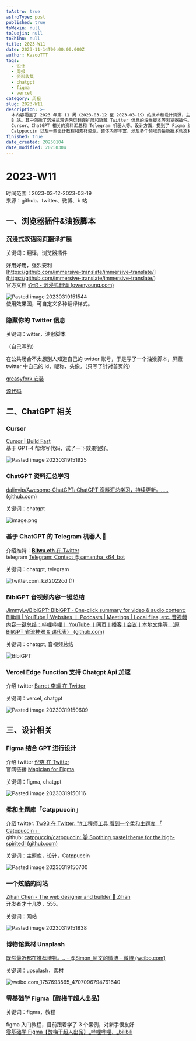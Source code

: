 ```yaml
---
toAstro: true
astroType: post
published: true
toWexin: null
toJuejin: null
toZhihu: null
title: 2023-W11
date: 2023-11-14T00:00:00.000Z
author: KazooTTT
tags:
  - 设计
  - 周报
  - 资料收集
  - chatgpt
  - figma
  - vercel
category: 周报
slug: 2023-W11
description: >-
  本内容涵盖了 2023 年第 11 周（2023-03-12 至 2023-03-19）的技术和设计资源，主要来源于 GitHub、Twitter、微博和
  B 站。其中包括了沉浸式双语网页翻译扩展和隐藏 Twitter 信息的油猴脚本等浏览器插件。此外，还介绍了基于 GPT-4 的代码编写工具
  Cursor、ChatGPT 相关的资料汇总和 Telegram 机器人等。设计方面，提到了 Figma 结合 GPT 的设计工具、柔和主题库
  Catppuccin 以及一些设计教程和素材资源。整体内容丰富，涉及多个领域的最新技术动态和实用工具。
finished: true
date_created: 20250104
date_modified: 20250304
---
```


# 2023-W11

时间范围：2023-03-12-2023-03-19  
来源：github、twitter、微博、b 站

## 一、浏览器插件&油猴脚本

### 沉浸式双语网页翻译扩展

关键词：翻译，浏览器插件

好用好用，强烈安利  
[https://github.com/immersive-translate/immersive-translate/](<https://github.com/immersive-translate/immersive-translate/>)  
官方文档 [介绍 - 沉浸式翻译 (owenyoung.com)](<https://immersive-translate.owenyoung.com/>)

![Pasted image 20230319151544](<https://pictures.kazoottt.top/2024/01/20240115-0373f4faa448dac5a45d7bef577b01e8.webp>)  
使用效果图，可自定义多种翻译样式。

### 隐藏你的 Twitter 信息

关键词：witter，油猴脚本

（自己写的）

在公共场合不太想别人知道自己的 twitter 账号，于是写了一个油猴脚本，屏蔽 twitter 中自己的 id、昵称、头像。（只写了针对首页的）

[greasyfork 安装](<https://greasyfork.org/scripts/461892-hide-your-twitter-info>)

[源代码](<https://github.com/KazooTTT/hide-your-twitter-info>)

## 二、ChatGPT 相关

### Cursor

[Cursor | Build Fast](<https://www.cursor.so/>)  
基于 GPT-4 帮你写代码，试了一下效果很好。

![Pasted image 20230319151925](<https://pictures.kazoottt.top/2024/01/20240115-97e618e05e167aead5b7140ed17ca834.webp>)

### ChatGPT 资料汇总学习

[dalinvip/Awesome-ChatGPT: ChatGPT 资料汇总学习，持续更新。..... (github.com)](<https://github.com/dalinvip/Awesome-ChatGPT>)

关键词：chatgpt

![image.png](<https://pictures.kazoottt.top/2024/04/20240407-88d8b2b12c87a39528188de9b8efaede.png>)

### 基于 ChatGPT 的 Telegram 机器人 🤖

介绍推特：[𝐁𝐢𝐭𝐰𝐮.𝐞𝐭𝐡 在 Twitter](<https://twitter.com/BTW0205/status/1636734688659398656>)  
telegram [Telegram: Contact @samantha_x64_bot](<https://t.me/samantha_x64_bot>)

关键词：chatgpt, telegram

![twitter.com_kzt2022cd (1)](<https://pictures.kazoottt.top/2024/01/20240115-92f4df67bea77552c801cfc9d4506535.webp>)

### BibiGPT 音视频内容一键总结

[JimmyLv/BibiGPT: BibiGPT · One-click summary for video & audio content: Bilibili | YouTube | Websites 丨 Podcasts | Meetings | Local files, etc. 音视频内容一键总结：哔哩哔哩丨 YouTube 丨网页丨播客丨会议丨本地文件等 （原 BiliGPT 省流神器 & 课代表） (github.com)](<https://github.com/JimmyLv/BibiGPT>)

关键词：chatgpt, 音视频总结

![BibiGPT](<https://github.com/JimmyLv/BibiGPT/raw/main/public/BibiGPT.gif>)

### Vercel Edge Function 支持 Chatgpt Api 加速

介绍 twitter [Barret 李靖 在 Twitter](<https://twitter.com/Barret_China/status/1636763051839082497>)

关键词：vercel, chatgpt

![Pasted image 20230319150609](<https://pictures.kazoottt.top/2024/01/20240115-3dd80204bcbb1707d598bbafd5039630.webp>)

## 三、设计相关

### Figma 结合 GPT 进行设计

介绍 twitter [倪爽 在 Twitter](<https://twitter.com/nishuang/status/1636150416609099778>)  
官网链接 [Magician for Figma](<https://magician.design/>)

关键词：figma, chatgpt

![Pasted image 20230319150116](<https://pictures.kazoottt.top/2024/01/20240115-4c3c28ce6eb2ce9201555a1735457e6d.webp>)

### 柔和主题库「Catppuccin」

介绍 twitter: [Tw93 在 Twitter: "#工程师工具 看到一个柔和主题库 「 Catppuccin 」](<https://twitter.com/HiTw93/status/1635793934864531456>)  
github: [catppuccin/catppuccin: 😸 Soothing pastel theme for the high-spirited! (github.com)](<https://github.com/catppuccin/catppuccin>)

关键词：主题库，设计，Catppuccin

![Pasted image 20230319150700](<https://pictures.kazoottt.top/2024/01/20240115-c6188a6c502ea98b640e876860339722.webp>)

### 一个炫酷的网站

[Zihan Chen - The web designer and builder 🚀 Zihan](<https://zihan.pages.dev/>)  
开发者才十几岁，555。

关键词：网站

![Pasted image 20230319151838](<https://pictures.kazoottt.top/2024/01/20240115-b551c0f863fd5f031915d273b2fbc542.webp>)

### 博物馆素材 Unsplash

[既然最近都在推荐博物。.. - @Simon\_阿文的微博 - 微博 (weibo.com)](<https://weibo.com/1757693565/4707096794761640>)

关键词：upsplash，素材

![weibo.com_1757693565_4707096794761640](<https://pictures.kazoottt.top/2024/01/20240115-5199ce53fe29ee6eace2298d57e0ad58.webp>)

### 零基础学 Figma【酸梅干超人出品】

关键词：figma，教程

figma 入门教程，目前跟着学了 3 个案例，对新手很友好  
[零基础学 Figma【酸梅干超人出品】\_哔哩哔哩、_bilibili](<https://www.bilibili.com/video/BV1fg411G7cs/>)
